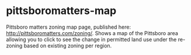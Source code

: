 pittsboromatters-map
====================

Pittsboro matters zoning map page, published here: http://pittsboromatters.com/zoning/.
Shows a map of the Pittsboro area allowing you to click to see the change in permitted land use under the re-zoning based on existing zoning per region.
